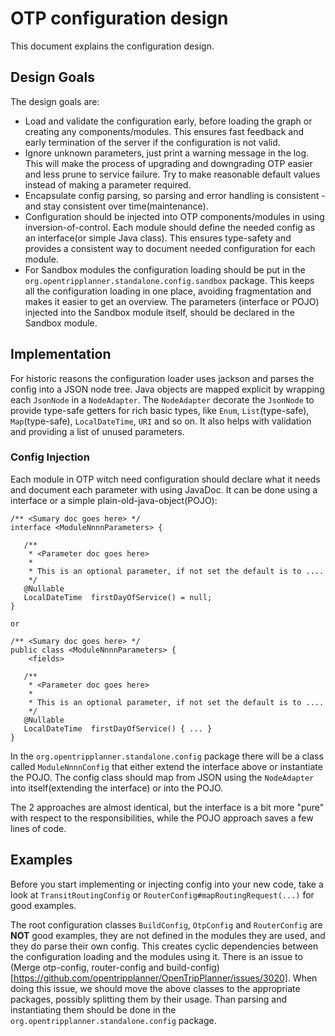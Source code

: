 # OTP configuration design

This document explains the configuration design.


## Design Goals

The design goals are:
- Load and validate the configuration early, before loading the graph or creating any 
  components/modules. This ensures fast feedback and early termination of the server if the
  configuration is not valid.
- Ignore unknown parameters, just print a warning message in the log. This will make the process of
  upgrading and downgrading OTP easier and less prune to service failure. Try to make reasonable
  default values instead of making a parameter required.
- Encapsulate config parsing, so parsing and error handling is consistent - and stay consistent over
  time(maintenance).
- Configuration should be injected into OTP components/modules in using inversion-of-control. Each
  module should define the needed config as an interface(or simple Java class). This ensures
  type-safety and provides a consistent way to document needed configuration for each module.
- For Sandbox modules the configuration loading should be put in the
  `org.opentripplanner.standalone.config.sandbox` package. This keeps all the configuration loading
  in one place, avoiding fragmentation and makes it easier to get an overview. The parameters
  (interface or POJO) injected into the Sandbox module itself, should be declared in the Sandbox
  module.


## Implementation

For historic reasons the configuration loader uses jackson and parses the config into a JSON node 
tree. Java objects are mapped explicit by wrapping each `JsonNode` in a `NodeAdapter`. The 
`NodeAdapter` decorate the `JsonNode` to provide type-safe getters for rich basic types, like 
`Enum`, `List`(type-safe), `Map`(type-safe), `LocalDateTime`, `URI` and so on. It also helps with 
validation and providing a list of unused parameters. 


### Config Injection

Each module in OTP witch need configuration should declare what it needs and document each parameter
with using JavaDoc. It can be done using a interface or a simple plain-old-java-object(POJO):

```
/** <Sumary doc goes here> */
interface <ModuleNnnnParameters> {

   /** 
    * <Parameter doc goes here>  
    *
    * This is an optional parameter, if not set the default is to ....
    */
   @Nullable
   LocalDateTime  firstDayOfService() = null; 
}

or 

/** <Sumary doc goes here> */
public class <ModuleNnnnParameters> {
    <fields>

   /** 
    * <Parameter doc goes here>  
    *
    * This is an optional parameter, if not set the default is to ....
    */
   @Nullable
   LocalDateTime  firstDayOfService() { ... } 
}
```

In the `org.opentripplanner.standalone.config` package there will be a class called 
`ModuleNnnnConfig` that either extend the interface above or instantiate the POJO. The
config class should map from JSON using the `NodeAdapter` into itself(extending the interface)
or into the POJO.

The 2 approaches are almost identical, but the interface is a bit more "pure" with respect to the 
responsibilities, while the POJO approach saves a few lines of code.


## Examples

Before you start implementing or injecting config into your new code, take a look at 
`TransitRoutingConfig` or `RouterConfig#mapRoutingRequest(...)` for good examples.    

The root configuration classes `BuildConfig`, `OtpConfig` and `RouterConfig` are **NOT** good examples,
they are not defined in the modules they are used, and they do parse their own config. This creates
cyclic dependencies between the configuration loading and the modules using it. There is an issue 
to (Merge otp-config, router-config and build-config)[https://github.com/opentripplanner/OpenTripPlanner/issues/3020].
When doing this issue, we should move the above classes to the appropriate packages, possibly 
splitting them by their usage. Than parsing and instantiating them should be done in the 
`org.opentripplanner.standalone.config` package.
